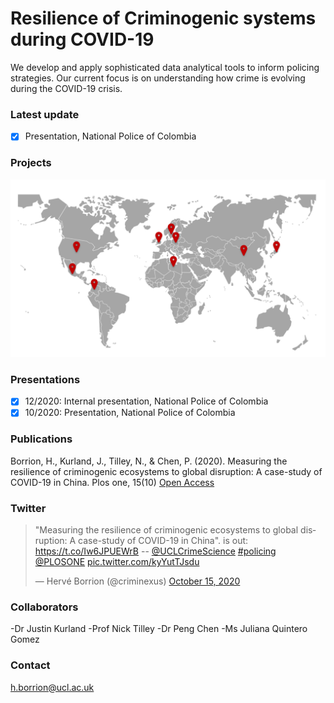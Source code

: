 # Resilience of Criminogenic systems during COVID-19

We develop and apply sophisticated data analytical tools to inform policing strategies. Our current focus is on understanding how crime is evolving during the COVID-19 crisis.  

### Latest update

- [x] Presentation, National Police of Colombia
 

### Projects

![Image](./projects.png)

### Presentations

- [x] 12/2020: Internal presentation, National Police of Colombia
- [x] 10/2020: Presentation, National Police of Colombia

### Publications

Borrion, H., Kurland, J., Tilley, N., & Chen, P. (2020). Measuring the resilience of criminogenic ecosystems to global disruption: A case-study of COVID-19 in China. Plos one, 15(10) [Open Access](https://journals.plos.org/plosone/article?id=10.1371/journal.pone.0240077)

### Twitter

<blockquote class="twitter-tweet"><p lang="en" dir="ltr">&quot;Measuring the resilience of criminogenic ecosystems to global disruption: A case-study of COVID-19 in China&quot;. is out: <a href="https://t.co/Iw6JPUEWrB">https://t.co/Iw6JPUEWrB</a> -- <a href="https://twitter.com/UCLCrimeScience?ref_src=twsrc%5Etfw">@UCLCrimeScience</a> <a href="https://twitter.com/hashtag/policing?src=hash&amp;ref_src=twsrc%5Etfw">#policing</a> <a href="https://twitter.com/PLOSONE?ref_src=twsrc%5Etfw">@PLOSONE</a> <a href="https://t.co/kyYutTJsdu">pic.twitter.com/kyYutTJsdu</a></p>&mdash; Hervé Borrion (@criminexus) <a href="https://twitter.com/criminexus/status/1316647534639673345?ref_src=twsrc%5Etfw">October 15, 2020</a></blockquote> <script async src="https://platform.twitter.com/widgets.js" charset="utf-8"></script>

### Collaborators

-Dr Justin Kurland
-Prof Nick Tilley
-Dr Peng Chen
-Ms Juliana Quintero Gomez


### Contact

h.borrion@ucl.ac.uk

